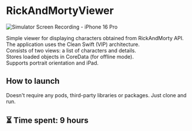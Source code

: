 # RickAndMortyViewer

![Simulator Screen Recording - iPhone 16 Pro](https://github.com/user-attachments/assets/4b0750ac-2793-4f22-8cbc-df4136b5de87)

Simple viewer for displaying characters obtained from RickAndMorty API.  
The application uses the Clean Swift (VIP) architecture.  
Consists of two views: a list of characters and details.  
Stores loaded objects in CoreData (for offline mode).  
Supports portrait orientation and iPad.  

## How to launch
Doesn't require any pods, third-party libraries or packages. 
Just clone and run.

## ⏳ Time spent: 9 hours
